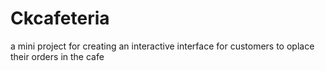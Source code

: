 # Ckcafeteria
a mini project for creating an interactive interface for customers to oplace their orders in the cafe
